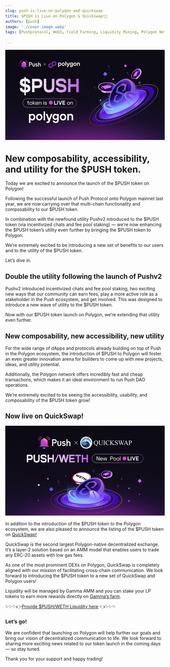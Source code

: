 ```yaml
---
slug: push-is-live-on-polygon-and-quickswap
title: $PUSH is Live on Polygon & Quickswap!💜
authors: [push]
image: './cover-image.webp'
tags: [Pushprotocol, Web3, Yield Farming, Liquidity Mining, Polygon Network]

---
```

![Cover image of $PUSH is Live on Polygon & Quickswap!💜](./cover-image.webp)

<!--customheaderpoint-->
# New composability, accessibility, and utility for the $PUSH token.


Today we are excited to announce the launch of the $PUSH token on Polygon!

<!--truncate-->

Following the successful launch of Push Protocol onto Polygon mainnet last year, we are now carrying over that multi-chain functionality and composability to our $PUSH token.

In combination with the newfound utility Pushv2 introduced to the $PUSH token (via incentivized chats and fee pool staking) — we’re now enhancing the $PUSH token’s utility even further by bringing the $PUSH token to Polygon.

We’re extremely excited to be introducing a new set of benefits to our users and to the utility of the $PUSH token.

Let’s dive in.

## Double the utility following the launch of Pushv2
Pushv2 introduced incentivized chats and fee pool staking, two exciting new ways that our community can earn fees, play a more active role as a stakeholder in the Push ecosystem, and get involved. This was designed to introduce a new wave of utility to the $PUSH token.

Now with our $PUSH token launch on Polygon, we’re extending that utility even further.

## New composability, new accessibility, new utility
For the wide range of dApps and protocols already building on top of Push in the Polygon ecosystem, the introduction of $PUSH to Polygon will foster an even greater innovation arena for builders to come up with new projects, ideas, and utility potential.

Additionally, the Polygon network offers incredibly fast and cheap transactions, which makes it an ideal environment to run Push DAO operations.

We’re extremely excited to be seeing the accessibility, usability, and composability of the $PUSH token grow!

## Now live on QuickSwap!

![Docusaurus Image](./cover-image2.webp)

In addition to the introduction of the $PUSH token to the Polygon ecosystem, we are also pleased to announce the listing of the $PUSH token on [QuickSwap!](https://quickswap.exchange/#/)

QuickSwap is the second largest Polygon-native decentralized exchange. It’s a layer-2 solution based on an AMM model that enables users to trade any ERC-20 assets with low gas fees.

As one of the most prominent DEXs on Polygon, QuickSwap is completely aligned with our mission of facilitating cross-chain communication. We look forward to introducing the $PUSH token to a new set of QuickSwap and Polygon users!

Liquidity will be managed by Gamma AMM and you can stake your LP tokens to earn more rewards directly on [Gamma’s farm](https://quickswap.exchange/#/farm).

✨✨✨👉[Provide $PUSH/WETH Liquidity here](https://quickswap.exchange/#/pools?currency0=0x58001cC1A9E17A20935079aB40B1B8f4Fc19EFd1&currency1=0x7ceB23fD6bC0adD59E62ac25578270cFf1b9f619) 👈✨✨✨

### Let’s go!
We are confident that launching on Polygon will help further our goals and bring our vision of decentralized communication to life. We look forward to sharing more exciting news related to our token launch in the coming days — so stay tuned.

Thank you for your support and happy trading!




